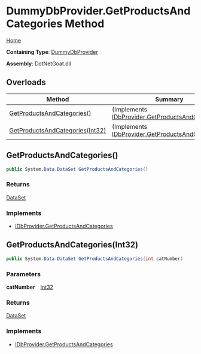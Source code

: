# DummyDbProvider\.GetProductsAndCategories Method

[Home](../../../../../../../README.md)

**Containing Type**: [DummyDbProvider](../README.md)

**Assembly**: DotNetGoat\.dll

## Overloads

| Method | Summary |
| ------ | ------- |
| [GetProductsAndCategories()](#OWASP_WebGoat_NET_App_Code_DB_DummyDbProvider_GetProductsAndCategories) |  \(Implements [IDbProvider.GetProductsAndCategories](../../IDbProvider/GetProductsAndCategories/README.md#OWASP_WebGoat_NET_App_Code_DB_IDbProvider_GetProductsAndCategories)\) |
| [GetProductsAndCategories(Int32)](#OWASP_WebGoat_NET_App_Code_DB_DummyDbProvider_GetProductsAndCategories_System_Int32_) |  \(Implements [IDbProvider.GetProductsAndCategories](../../IDbProvider/GetProductsAndCategories/README.md#OWASP_WebGoat_NET_App_Code_DB_IDbProvider_GetProductsAndCategories_System_Int32_)\) |

## GetProductsAndCategories\(\) <a id="OWASP_WebGoat_NET_App_Code_DB_DummyDbProvider_GetProductsAndCategories"></a>

```csharp
public System.Data.DataSet GetProductsAndCategories()
```

### Returns

[DataSet](https://docs.microsoft.com/en-us/dotnet/api/system.data.dataset)

### Implements

* [IDbProvider.GetProductsAndCategories](../../IDbProvider/GetProductsAndCategories/README.md#OWASP_WebGoat_NET_App_Code_DB_IDbProvider_GetProductsAndCategories)

## GetProductsAndCategories\(Int32\) <a id="OWASP_WebGoat_NET_App_Code_DB_DummyDbProvider_GetProductsAndCategories_System_Int32_"></a>

```csharp
public System.Data.DataSet GetProductsAndCategories(int catNumber)
```

### Parameters

**catNumber** &ensp; [Int32](https://docs.microsoft.com/en-us/dotnet/api/system.int32)

### Returns

[DataSet](https://docs.microsoft.com/en-us/dotnet/api/system.data.dataset)

### Implements

* [IDbProvider.GetProductsAndCategories](../../IDbProvider/GetProductsAndCategories/README.md#OWASP_WebGoat_NET_App_Code_DB_IDbProvider_GetProductsAndCategories_System_Int32_)
